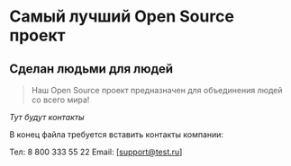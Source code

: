 # Самый лучший Open Source проект

## Сделан людьми для людей

> Наш Open Source проект предназначен для объединения людей со всего мира!

_Тут будут контакты_


В конец файла требуется вставить контакты компании:

Тел: 8 800 333 55 22
Email: [support@test.ru]

